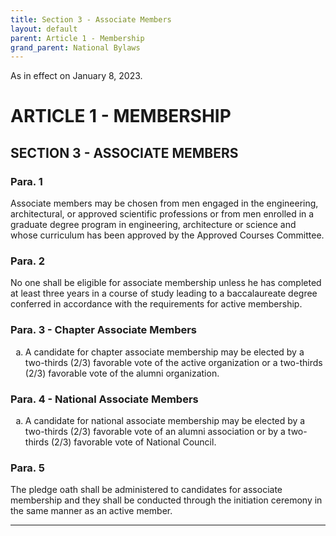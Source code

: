 ```yaml
---
title: Section 3 - Associate Members
layout: default
parent: Article 1 - Membership
grand_parent: National Bylaws
---
```


<style type="text/css">
    ol { list-style-type: lower-alpha; }
    ol ol { list-style-type: lower-roman; } 
</style>

As in effect on January 8, 2023.

# ARTICLE 1 - MEMBERSHIP

## SECTION 3 - ASSOCIATE MEMBERS

### Para. 1

Associate members may be chosen from men engaged in the
engineering, architectural, or approved scientific professions or
from men enrolled in a graduate degree program in engineering,
architecture or science and whose curriculum has been approved by the Approved Courses Committee.

### Para. 2

No one shall be eligible for associate membership unless he has
completed at least three years in a course of study leading to a
baccalaureate degree conferred in accordance with the
requirements for active membership.

### Para. 3 - Chapter Associate Members

<ol type="a">
<li>A candidate for chapter associate membership may be elected by a two-thirds (2/3) favorable vote of the active organization or a two-thirds (2/3) favorable vote of the alumni organization.
</li>
</ol>

### Para. 4 - National Associate Members

<ol type="a">
<li>A candidate for national associate membership may be elected by a two-thirds (2/3) favorable vote of an alumni association or by a two-thirds (2/3) favorable vote of National Council.
</li>
</ol>

### Para. 5

The pledge oath shall be administered to candidates for associate
membership and they shall be conducted through the initiation
ceremony in the same manner as an active member.

----
